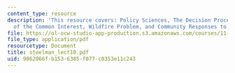 ```yaml
---
content_type: resource
description: 'This resource covers: Policy Sciences, The Decision Process, Concept
  of the Common Interest, Wildfire Problem, and Community Responses to Wildfire Risk.'
file: https://ol-ocw-studio-app-production.s3.amazonaws.com/courses/11-941-disaster-vulnerability-and-resilience-spring-2005/9062066fb1536385f077c0353e11c243_steelman_lect10.pdf
file_type: application/pdf
resourcetype: Document
title: steelman_lect10.pdf
uid: 9062066f-b153-6385-f077-c0353e11c243
---
```

